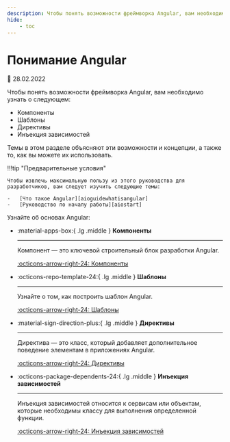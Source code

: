 ```yaml
---
description: Чтобы понять возможности фреймворка Angular, вам необходимо узнать о следующем - Компоненты, Шаблоны, Директивы, Инъекция зависимостей
hide:
    - toc
---
```


# Понимание Angular

:date: 28.02.2022

Чтобы понять возможности фреймворка Angular, вам необходимо узнать о следующем:

-   Компоненты
-   Шаблоны
-   Директивы
-   Инъекция зависимостей

Темы в этом разделе объясняют эти возможности и концепции, а также то, как вы можете их использовать.

!!!tip "Предварительные условия"

    Чтобы извлечь максимальную пользу из этого руководства для разработчиков, вам следует изучить следующие темы:

    -   [Что такое Angular][aioguidewhatisangular]
    -   [Руководство по началу работы][aiostart]

Узнайте об основах Angular:

<div class="grid cards" markdown>

-   :material-apps-box:{ .lg .middle } **Компоненты**

    ***

    Компонент — это ключевой строительный блок разработки Angular.

    [:octicons-arrow-right-24: Компоненты](component-overview.md)

-   :octicons-repo-template-24:{ .lg .middle } **Шаблоны**

    ***

    Узнайте о том, как построить шаблон Angular.

    [:octicons-arrow-right-24: Шаблоны](template-syntax.md)

-   :material-sign-direction-plus:{ .lg .middle } **Директивы**

    ***

    Директива — это класс, который добавляет дополнительное поведение элементам в приложениях Angular.

    [:octicons-arrow-right-24: Директивы](built-in-directives.md)

-   :octicons-package-dependents-24:{ .lg .middle } **Инъекция зависимостей**

    ***

    Инъекция зависимостей относится к сервисам или объектам, которые необходимы классу для выполнения определенной функции.

    [:octicons-arrow-right-24: Инъекция зависимостей](dependency-injection.md)

</div>

<!-- links -->

[aioguidewhatisangular]: what-is-angular.md
[aiostart]: start.md

<!-- external links -->

<!-- end links -->
